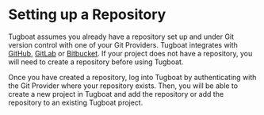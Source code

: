 # Setting up a Repository

Tugboat assumes you already have a repository set up and under Git version control with one of your Git Providers. Tugboat integrates with [GitHub](https://github.com), [GitLab](https://gitlab.com) or [Bitbucket](https://bitbucket.org/product). If your project does not have a repository, you will need to create a repository before using Tugboat.

Once you have created a repository, log into Tugboat by authenticating with the Git Provider where your repository exists. Then, you will be able to create a new project in Tugboat and add the repository or add the repository to an existing Tugboat project. 